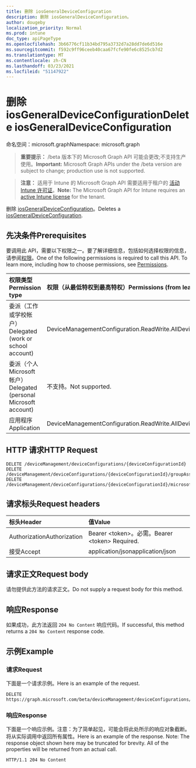```yaml
---
title: 删除 iosGeneralDeviceConfiguration
description: 删除 iosGeneralDeviceConfiguration。
author: dougeby
localization_priority: Normal
ms.prod: intune
doc_type: apiPageType
ms.openlocfilehash: 3b66776cf11b34bd795a3732d7a28dd7de6d516e
ms.sourcegitcommit: f592c9ff96ceeb40caa67fcfe90fe6c8525cb7d2
ms.translationtype: MT
ms.contentlocale: zh-CN
ms.lasthandoff: 03/23/2021
ms.locfileid: "51147922"
---
```

# <a name="delete-iosgeneraldeviceconfiguration"></a><span data-ttu-id="1afbc-103">删除 iosGeneralDeviceConfiguration</span><span class="sxs-lookup"><span data-stu-id="1afbc-103">Delete iosGeneralDeviceConfiguration</span></span>

<span data-ttu-id="1afbc-104">命名空间：microsoft.graph</span><span class="sxs-lookup"><span data-stu-id="1afbc-104">Namespace: microsoft.graph</span></span>

> <span data-ttu-id="1afbc-105">**重要提示：** /beta 版本下的 Microsoft Graph API 可能会更改;不支持生产使用。</span><span class="sxs-lookup"><span data-stu-id="1afbc-105">**Important:** Microsoft Graph APIs under the /beta version are subject to change; production use is not supported.</span></span>

> <span data-ttu-id="1afbc-106">**注意：** 适用于 Intune 的 Microsoft Graph API 需要适用于租户的 [活动 Intune 许可证](https://go.microsoft.com/fwlink/?linkid=839381)。</span><span class="sxs-lookup"><span data-stu-id="1afbc-106">**Note:** The Microsoft Graph API for Intune requires an [active Intune license](https://go.microsoft.com/fwlink/?linkid=839381) for the tenant.</span></span>

<span data-ttu-id="1afbc-107">删除 [iosGeneralDeviceConfiguration](../resources/intune-deviceconfig-iosgeneraldeviceconfiguration.md)。</span><span class="sxs-lookup"><span data-stu-id="1afbc-107">Deletes a [iosGeneralDeviceConfiguration](../resources/intune-deviceconfig-iosgeneraldeviceconfiguration.md).</span></span>

## <a name="prerequisites"></a><span data-ttu-id="1afbc-108">先决条件</span><span class="sxs-lookup"><span data-stu-id="1afbc-108">Prerequisites</span></span>
<span data-ttu-id="1afbc-p101">要调用此 API，需要以下权限之一。要了解详细信息，包括如何选择权限的信息，请参阅[权限](/graph/permissions-reference)。</span><span class="sxs-lookup"><span data-stu-id="1afbc-p101">One of the following permissions is required to call this API. To learn more, including how to choose permissions, see [Permissions](/graph/permissions-reference).</span></span>

|<span data-ttu-id="1afbc-111">权限类型</span><span class="sxs-lookup"><span data-stu-id="1afbc-111">Permission type</span></span>|<span data-ttu-id="1afbc-112">权限（从最低特权到最高特权）</span><span class="sxs-lookup"><span data-stu-id="1afbc-112">Permissions (from least to most privileged)</span></span>|
|:---|:---|
|<span data-ttu-id="1afbc-113">委派（工作或学校帐户）</span><span class="sxs-lookup"><span data-stu-id="1afbc-113">Delegated (work or school account)</span></span>|<span data-ttu-id="1afbc-114">DeviceManagementConfiguration.ReadWrite.All</span><span class="sxs-lookup"><span data-stu-id="1afbc-114">DeviceManagementConfiguration.ReadWrite.All</span></span>|
|<span data-ttu-id="1afbc-115">委派（个人 Microsoft 帐户）</span><span class="sxs-lookup"><span data-stu-id="1afbc-115">Delegated (personal Microsoft account)</span></span>|<span data-ttu-id="1afbc-116">不支持。</span><span class="sxs-lookup"><span data-stu-id="1afbc-116">Not supported.</span></span>|
|<span data-ttu-id="1afbc-117">应用程序</span><span class="sxs-lookup"><span data-stu-id="1afbc-117">Application</span></span>|<span data-ttu-id="1afbc-118">DeviceManagementConfiguration.ReadWrite.All</span><span class="sxs-lookup"><span data-stu-id="1afbc-118">DeviceManagementConfiguration.ReadWrite.All</span></span>|

## <a name="http-request"></a><span data-ttu-id="1afbc-119">HTTP 请求</span><span class="sxs-lookup"><span data-stu-id="1afbc-119">HTTP Request</span></span>
<!-- {
  "blockType": "ignored"
}
-->
``` http
DELETE /deviceManagement/deviceConfigurations/{deviceConfigurationId}
DELETE /deviceManagement/deviceConfigurations/{deviceConfigurationId}/groupAssignments/{deviceConfigurationGroupAssignmentId}/deviceConfiguration
DELETE /deviceManagement/deviceConfigurations/{deviceConfigurationId}/microsoft.graph.windowsDomainJoinConfiguration/networkAccessConfigurations/{deviceConfigurationId}
```

## <a name="request-headers"></a><span data-ttu-id="1afbc-120">请求标头</span><span class="sxs-lookup"><span data-stu-id="1afbc-120">Request headers</span></span>
|<span data-ttu-id="1afbc-121">标头</span><span class="sxs-lookup"><span data-stu-id="1afbc-121">Header</span></span>|<span data-ttu-id="1afbc-122">值</span><span class="sxs-lookup"><span data-stu-id="1afbc-122">Value</span></span>|
|:---|:---|
|<span data-ttu-id="1afbc-123">Authorization</span><span class="sxs-lookup"><span data-stu-id="1afbc-123">Authorization</span></span>|<span data-ttu-id="1afbc-124">Bearer &lt;token&gt;。必需。</span><span class="sxs-lookup"><span data-stu-id="1afbc-124">Bearer &lt;token&gt; Required.</span></span>|
|<span data-ttu-id="1afbc-125">接受</span><span class="sxs-lookup"><span data-stu-id="1afbc-125">Accept</span></span>|<span data-ttu-id="1afbc-126">application/json</span><span class="sxs-lookup"><span data-stu-id="1afbc-126">application/json</span></span>|

## <a name="request-body"></a><span data-ttu-id="1afbc-127">请求正文</span><span class="sxs-lookup"><span data-stu-id="1afbc-127">Request body</span></span>
<span data-ttu-id="1afbc-128">请勿提供此方法的请求正文。</span><span class="sxs-lookup"><span data-stu-id="1afbc-128">Do not supply a request body for this method.</span></span>

## <a name="response"></a><span data-ttu-id="1afbc-129">响应</span><span class="sxs-lookup"><span data-stu-id="1afbc-129">Response</span></span>
<span data-ttu-id="1afbc-130">如果成功，此方法返回 `204 No Content` 响应代码。</span><span class="sxs-lookup"><span data-stu-id="1afbc-130">If successful, this method returns a `204 No Content` response code.</span></span>

## <a name="example"></a><span data-ttu-id="1afbc-131">示例</span><span class="sxs-lookup"><span data-stu-id="1afbc-131">Example</span></span>

### <a name="request"></a><span data-ttu-id="1afbc-132">请求</span><span class="sxs-lookup"><span data-stu-id="1afbc-132">Request</span></span>
<span data-ttu-id="1afbc-133">下面是一个请求示例。</span><span class="sxs-lookup"><span data-stu-id="1afbc-133">Here is an example of the request.</span></span>
``` http
DELETE https://graph.microsoft.com/beta/deviceManagement/deviceConfigurations/{deviceConfigurationId}
```

### <a name="response"></a><span data-ttu-id="1afbc-134">响应</span><span class="sxs-lookup"><span data-stu-id="1afbc-134">Response</span></span>
<span data-ttu-id="1afbc-p102">下面是一个响应示例。注意：为了简单起见，可能会将此处所示的响应对象截断。将从实际调用中返回所有属性。</span><span class="sxs-lookup"><span data-stu-id="1afbc-p102">Here is an example of the response. Note: The response object shown here may be truncated for brevity. All of the properties will be returned from an actual call.</span></span>
``` http
HTTP/1.1 204 No Content
```




